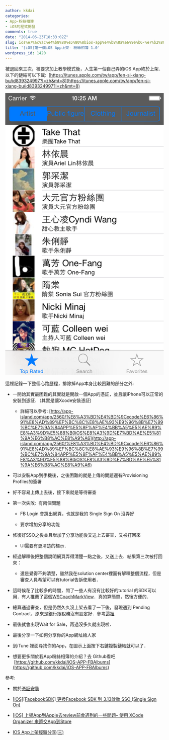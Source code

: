 ```yaml
---
author: kkdai
categories:
- App-粉絲相簿
- iOS的程式開發
comments: true
date: "2014-06-23T18:33:02Z"
slug: ios%e7%ac%ac%e4%b8%80%e5%80%8bios-app%e4%b8%8a%e6%9e%b6-%e7%b2%89%e7%b5%b2%e7%9b%b8%e7%b0%bf-1-0
title: '[iOS]第一個iOS App上架- 粉絲相簿 1.0'
wordpress_id: 1420
---
```


被退回來三次，被要求加上教學模式後，人生第一個自己弄的iOS App終於上架．  
以下的鏈結可以下載:  [https://itunes.apple.com/tw/app/fen-si-xiang-bu/id839324997?l=zh&mt=8](https://itunes.apple.com/tw/app/fen-si-xiang-bu/id839324997?l=zh&mt=8)




![](https://raw.githubusercontent.com/kkdai/iOS-APP-FBAlbums/master/img/1.0/1.png)




這裡記錄一下整個心路歷程，排除掉App本身比較困難的部分之外:






  * 一開始其實最困難的其實就是開啟一個App的憑証，並且讓iPhone可以正常的安裝到憑証．（其實是讓Xcode安裝憑証) 



    * 詳細可以參考: [http://app-island.com/app/2560/%E8%A3%BD%E4%BD%9Cxcode%E6%86%91%E8%AD%89%EF%BC%8C%E8%AE%93%E9%96%8B%E7%99%BC%E7%9A%84APP%E5%8F%AF%E4%BB%A5%E5%AE%89%E8%A3%9D%E5%88%B0iOS%E8%A3%9D%E7%BD%AE%E5%81%9A%E6%B8%AC%E8%A9%A6](http://app-island.com/app/2560/%E8%A3%BD%E4%BD%9Cxcode%E6%86%91%E8%AD%89%EF%BC%8C%E8%AE%93%E9%96%8B%E7%99%BC%E7%9A%84APP%E5%8F%AF%E4%BB%A5%E5%AE%89%E8%A3%9D%E5%88%B0iOS%E8%A3%9D%E7%BD%AE%E5%81%9A%E6%B8%AC%E8%A9%A6)



  * 可以安裝App到手機後，之後困難的就是上傳的問題還有Provisioning Profiles的簽署


  * 好不容易上傳上去後，接下來就是等待審查


  * 第一次失敗:  有兩個問題



    * FB Login 會跳出網頁，也就是我的 Single Sign On 沒弄好


    * 要求增加分享的功能



  * 修復好SSO之後並且增加了分享功能後又送上去審查，又被打回來



    * UI需要有更清楚的標示．



  * 經過解釋後把整個說明網頁弄得清楚一點之後，又送上去．結果第三次被打回來：



    * 還是覺得不夠清楚，雖然我在solution center裡面有解釋整個流程，但是審查人員希望可以有tutorial告訴使用者．



  * 這時候花了比較多的時間，問了一些人有沒有比較好的tutorial 的SDK可以用．有人推薦了這個[WSCoachMarkView](https://github.com/workshirt/WSCoachMarksView)．真的算簡單，然後方便的．


  * 總算通過審查，但是仍然久久沒上架去看了一下後，發現遇到 Pending Contract，原來是銀行跟稅務沒有設定好．參考[這裡](http://kirenenko-tw.blogspot.tw/2013/01/ios-app.html)


  * 最後就會出現Wait for Sale，再過沒多久就出現啦．


  * 最後分享一下如何分享你的App網址給人家


  * 到iTune 裡面尋找你的App，在圖示上面按下右鍵複製鏈結就可以了．


  * 想要更多關於我App粉絲相簿的介紹？去 Github看吧  [https://github.com/kkdai/iOS-APP-FBAlbums](https://github.com/kkdai/iOS-APP-FBAlbums)




參考:






  * 關於[憑証安裝](http://app-island.com/app/2560/%E8%A3%BD%E4%BD%9Cxcode%E6%86%91%E8%AD%89%EF%BC%8C%E8%AE%93%E9%96%8B%E7%99%BC%E7%9A%84APP%E5%8F%AF%E4%BB%A5%E5%AE%89%E8%A3%9D%E5%88%B0iOS%E8%A3%9D%E7%BD%AE%E5%81%9A%E6%B8%AC%E8%A9%A6)


  * [[iOS][FacebookSDK] 更換Facebook SDK 到 3.13啟動 SSO (Single Sign On)](http://www.evanlin.com/blog/?p=1360)


  * [[iOS] 上架App到Apple去review前會遇到的一些問題– 使用 XCode Organizer 來遞交App到Store](http://www.evanlin.com/blog/?p=1350)


  * [IOS App上架經驗分享(三)](http://kirenenko-tw.blogspot.tw/2013/01/ios-app.html)


